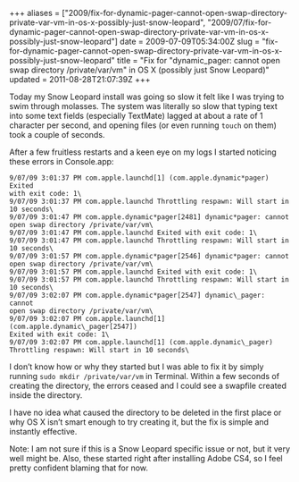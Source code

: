 +++
aliases = ["2009/fix-for-dynamic-pager-cannot-open-swap-directory-private-var-vm-in-os-x-possibly-just-snow-leopard", "2009/07/fix-for-dynamic-pager-cannot-open-swap-directory-private-var-vm-in-os-x-possibly-just-snow-leopard"]
date = 2009-07-09T05:34:00Z
slug = "fix-for-dynamic-pager-cannot-open-swap-directory-private-var-vm-in-os-x-possibly-just-snow-leopard"
title = "Fix for \"dynamic_pager: cannot open swap directory /private/var/vm\" in OS X (possibly just Snow Leopard)"
updated = 2011-08-28T21:07:39Z
+++

Today my Snow Leopard install was going so slow it felt like I was
trying to swim through molasses. The system was literally so slow that
typing text into some text fields (especially TextMate) lagged at about
a rate of 1 character per second, and opening files (or even running
`touch` on them) took a couple of seconds.

After a few fruitless restarts and a keen eye on my logs I started
noticing these errors in Console.app:

``` text
9/07/09 3:01:37 PM com.apple.launchd[1] (com.apple.dynamic*pager) Exited
with exit code: 1\
9/07/09 3:01:37 PM com.apple.launchd Throttling respawn: Will start in
10 seconds\
9/07/09 3:01:47 PM com.apple.dynamic*pager[2481] dynamic*pager: cannot
open swap directory /private/var/vm\
9/07/09 3:01:47 PM com.apple.launchd Exited with exit code: 1\
9/07/09 3:01:47 PM com.apple.launchd Throttling respawn: Will start in
10 seconds\
9/07/09 3:01:57 PM com.apple.dynamic*pager[2546] dynamic*pager: cannot
open swap directory /private/var/vm\
9/07/09 3:01:57 PM com.apple.launchd Exited with exit code: 1\
9/07/09 3:01:57 PM com.apple.launchd Throttling respawn: Will start in
10 seconds\
9/07/09 3:02:07 PM com.apple.dynamic*pager[2547] dynamic\_pager: cannot
open swap directory /private/var/vm\
9/07/09 3:02:07 PM com.apple.launchd[1] (com.apple.dynamic\_pager[2547])
Exited with exit code: 1\
9/07/09 3:02:07 PM com.apple.launchd[1] (com.apple.dynamic\_pager)
Throttling respawn: Will start in 10 seconds\
```

I don’t know how or why they started but I was able to fix it by simply
running `sudo mkdir /private/var/vm` in Terminal. Within a few seconds
of creating the directory, the errors ceased and I could see a swapfile
created inside the directory.

I have no idea what caused the directory to be deleted in the first
place or why OS X isn’t smart enough to try creating it, but the fix is
simple and instantly effective.

Note: I am not sure if this is a Snow Leopard specific issue or not, but
it very well might be. Also, these started right after installing Adobe
CS4, so I feel pretty confident blaming that for now.
